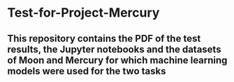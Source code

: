 # Test-for-Project-Mercury

## This repository contains the PDF of the test results, the Jupyter notebooks and the datasets of Moon and Mercury for which machine learning models were used for the two tasks
